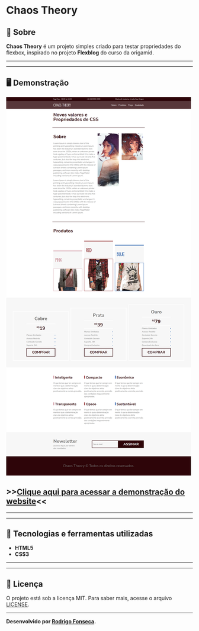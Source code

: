 # Chaos Theory



## 📝 Sobre

**Chaos Theory** é um projeto simples criado para testar propriedades do flexbox, inspirado no projeto **Flexblog** do curso da origamid.

---------
---------


## 🖥️ Demonstração
[![ChaosTheory](screencapture-rodrigofonsecag-github-io-chaostheory-2021-06-26-18_04_48.png "Clique para acessar o projeto")](https://rodrigofonsecag.github.io/chaostheory/ "Clique para acessar o projeto")  

## >>**[Clique aqui para acessar a demonstração do website](https://rodrigofonsecag.github.io/chaostheory/)**<<


----------
----------



## 🚀 Tecnologias e ferramentas utilizadas

- **HTML5**
- **CSS3**

----
----

## 📝 Licença

O projeto está sob a licença MIT. Para saber mais, acesse o arquivo [LICENSE](https://github.com/RodrigoFonsecaG/bikcraft/blob/main/LICENSE).

---

**Desenvolvido por [Rodrigo Fonseca](https://github.com/RodrigoFonsecaG/).**
